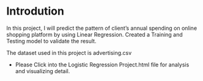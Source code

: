 # Introdution
In this project, I will predict the pattern of client’s annual spending on online shopping platform by using Linear Regression. Created a Training and Testing model to validate the result.

The dataset used in this project is advertising.csv

* Please Click into the Logistic Regression Project.html file for analysis and visualizing detail.
